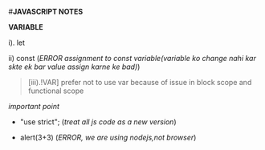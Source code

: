 #**JAVASCRIPT NOTES**

**VARIABLE**

i). let

ii) const           (*ERROR assignment to const variable(variable ko change nahi kar skte ek bar value assign karne ke bad)*)
       
> [iii).!VAR]
>prefer not to use var because of issue in block scope and functional scope

*important point*

- "use strict";  (*treat all js code as a new version*)

- alert(3+3)     (*ERROR, we are using nodejs,not browser*)
